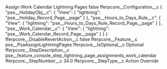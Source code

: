 <?xml version="1.0" encoding="UTF-8"?>
<CustomMetadata xmlns="http://soap.sforce.com/2006/04/metadata" xmlns:xsi="http://www.w3.org/2001/XMLSchema-instance" xmlns:xsd="http://www.w3.org/2001/XMLSchema">
    <label>Assign Work Calendar Lightning Pages</label>
    <protected>false</protected>
    <values>
        <field>fferpcore__Configuration__c</field>
        <value xsi:type="xsd:string">{
	&quot;pse__HolidayObj__c&quot;: {
        &quot;View&quot;: {
            &quot;lightning&quot;: &quot;pse__Holiday_Record_Page__page&quot;
        }
    },
    &quot;pse__Hours_to_Days_Rule__c&quot;: {
        &quot;View&quot;: {
            &quot;lightning&quot;: &quot;pse__Hours_to_Days_Rule_Record_Page__page&quot;
        }
    },
    &quot;pse__Work_Calendar__c&quot;: {
        &quot;View&quot;: {
            &quot;lightning&quot;: &quot;pse__Work_Calendar_Record_Page__page&quot;
        }
    }
}</value>
    </values>
    <values>
        <field>fferpcore__DisableRevertAction__c</field>
        <value xsi:type="xsd:boolean">false</value>
    </values>
    <values>
        <field>fferpcore__Feature__c</field>
        <value xsi:type="xsd:string">pse__PsaAssignLightningPages</value>
    </values>
    <values>
        <field>fferpcore__IsOptional__c</field>
        <value xsi:type="xsd:string">Optional</value>
    </values>
    <values>
        <field>fferpcore__StepDescription__c</field>
        <value xsi:type="xsd:string">pse__feature_console_step_lightning_page_assignments_work_calendar</value>
    </values>
    <values>
        <field>fferpcore__StepNumber__c</field>
        <value xsi:type="xsd:double">34.0</value>
    </values>
    <values>
        <field>fferpcore__StepType__c</field>
        <value xsi:type="xsd:string">Action Override</value>
    </values>
</CustomMetadata>
